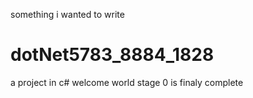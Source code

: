 something i wanted to write
# dotNet5783_8884_1828
a project in c#
welcome world
stage 0 is finaly complete